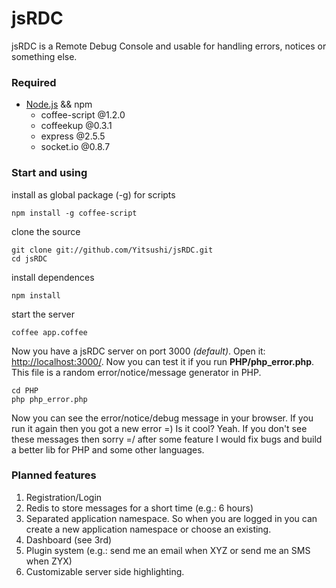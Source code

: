 # jsRDC

jsRDC is a Remote Debug Console and usable for handling errors, notices or something else.

### Required

* [Node.js](http://nodejs.org/) && npm
  * coffee-script @1.2.0
  * coffeekup @0.3.1
  * express @2.5.5
  * socket.io @0.8.7

### Start and using

install as global package (-g) for scripts 

    npm install -g coffee-script

clone the source

    git clone git://github.com/Yitsushi/jsRDC.git
    cd jsRDC

install dependences

    npm install

start the server

    coffee app.coffee
    
Now you have a jsRDC server on port 3000 *(default)*. Open it: [http://localhost:3000/](http://localhost:3000/).
Now you can test it if you run **PHP/php_error.php**.
This file is a random error/notice/message generator in PHP.

    cd PHP
    php php_error.php
    
Now you can see the error/notice/debug message in your browser. If you run it again then you got a new error =) Is it cool? Yeah.
If you don't see these messages then sorry =/
after some feature I would fix bugs and build a better lib for PHP and some other languages.

### Planned features

1. Registration/Login
2. Redis to store messages for a short time (e.g.: 6 hours)
3. Separated application namespace. So when you are logged in you can create a new application namespace or choose an existing.
4. Dashboard (see 3rd)
5. Plugin system (e.g.: send me an email when XYZ or send me an SMS when ZYX)
6. Customizable server side highlighting.